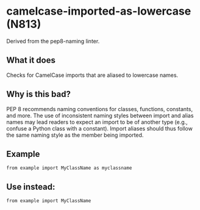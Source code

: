 # camelcase-imported-as-lowercase (N813)
Derived from the pep8-naming linter.
## What it does
Checks for CamelCase imports that are aliased to lowercase names.
## Why is this bad?
PEP 8 recommends naming conventions for classes, functions,
constants, and more. The use of inconsistent naming styles between
import and alias names may lead readers to expect an import to be of
another type (e.g., confuse a Python class with a constant).
Import aliases should thus follow the same naming style as the member
being imported.
## Example
```
from example import MyClassName as myclassname
```
## Use instead:
```
from example import MyClassName
```